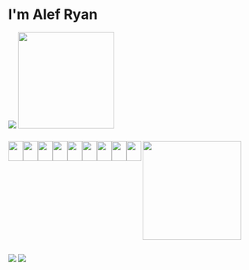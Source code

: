 # I'm Alef Ryan
<div>
    <image src="https://github-readme-stats.vercel.app/api?username=alef2006&show_icons=true&theme=tokyonight">
    <image  height="195" src="https://github-readme-stats.vercel.app/api/top-langs/?username=anuraghazra&layout=donut&theme=tokyonight">  
</div>

###
  
  <div style="display:flex;gap:300">
     <image height="40" width="30"src="https://cdn.jsdelivr.net/gh/devicons/devicon/icons/flutter/flutter-original.svg" />
     <image height="40" width="30"src="https://cdn.jsdelivr.net/gh/devicons/devicon/icons/dart/dart-original.svg" />
     <image height="40" width="30"src="https://cdn.jsdelivr.net/gh/devicons/devicon/icons/html5/html5-original.svg" />
     <image height="40" width="30"src="https://cdn.jsdelivr.net/gh/devicons/devicon/icons/css3/css3-original.svg" />
       <image height="40" width="30"src="https://cdn.jsdelivr.net/gh/devicons/devicon/icons/javascript/javascript-original.svg" />
      <image height="40" width="30"src="https://cdn.jsdelivr.net/gh/devicons/devicon/icons/flask/flask-original.svg" />
      <image height="40" width="30"src="https://cdn.jsdelivr.net/gh/devicons/devicon/icons/python/python-original.svg" />
      <image height="40" width="30"src="https://cdn.jsdelivr.net/gh/devicons/devicon/icons/godot/godot-original.svg" />
      <image height="40" width="30"src="https://cdn.jsdelivr.net/gh/devicons/devicon/icons/blender/blender-original.svg" />
      <image  align="right" height="200"src="https://media.giphy.com/media/brDwVn5kGIz3W/giphy.gif"/>
  
  </div>

        
##

  <div>
   <a href="https://www.instagram.com/dev_alef.ryan/"><image height="" src="https://img.shields.io/badge/Instagram-E4405F?style=for-the-badge&logo=instagram&logoColor=white"></a>
   <a href="https://www.linkedin.com/in/alef-ryan-passos-santos-57855b230/?originalSubdomain=br"><image height="" src="https://img.shields.io/badge/LinkedIn-0077B5?style=for-the-badge&logo=linkedin&logoColor=white"></a>

  </div>

<!--![Snake animation](https://github.com/alef2006/alef2006/blob/output/github-contribution-grid-snake.svg)
 -->



